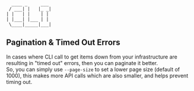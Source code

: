 ```
  ____ _     ___
 / ___| |   |_ _|
| |   | |    | |
| |___| |___ | |
 \____|_____|___|
 ```
 ## Pagination & Timed Out Errors
 In cases where CLI call to get items down from your infrastructure are resulting in "timed out" errors, then you can paginate it better.  
 So, you can simply use `--page-size` to set a lower page size (default of 1000), this makes more API calls which are also smaller, and helps prevent timing out.

 
